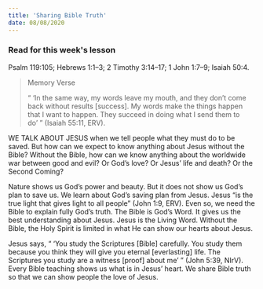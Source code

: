 ```yaml
---
title: 'Sharing Bible Truth'
date: 08/08/2020
---
```


### Read for this week's lesson
Psalm 119:105; Hebrews 1:1–3; 2 Timothy 3:14–17; 1 John 1:7–9; Isaiah 50:4.

> <p>Memory Verse</p>
> “ ‘In the same way, my words leave my mouth, and they don’t come back without results [success]. My words make the things happen that I want to happen. They succeed in doing what I send them to do’ ” (Isaiah 55:11, ERV).

WE TALK ABOUT JESUS when we tell people what they must do to be saved. But how can we expect to know anything about Jesus without the Bible? Without the Bible, how can we know anything about the worldwide war between good and evil? Or God’s love? Or Jesus’ life and death? Or the Second Coming?

Nature shows us God’s power and beauty. But it does not show us God’s plan to save us. We learn about God’s saving plan from Jesus. Jesus “is the true light that gives light to all people” (John 1:9, ERV). Even so, we need the Bible to explain fully God’s truth. The Bible is God’s Word. It gives us the best understanding about Jesus. Jesus is the Living Word. Without the Bible, the Holy Spirit is limited in what He can show our hearts about Jesus.

Jesus says, “ ‘You study the Scriptures [Bible] carefully. You study them because you think they will give you eternal [everlasting] life. The Scriptures you study are a witness [proof] about me’ ” (John 5:39, NIrV). Every Bible teaching shows us what is in Jesus’ heart. We share Bible truth so that we can show people the love of Jesus.
